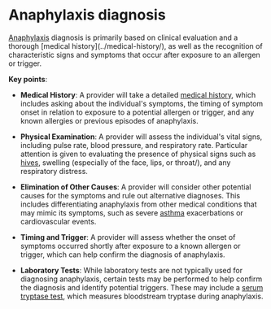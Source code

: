 [//]: # (source: ?)
[//]: # (tags: tests)

# Anaphylaxis diagnosis

[Anaphylaxis](../anaphylaxis/) diagnosis is primarily based on clinical evaluation and a thorough [medical history](../medical-history/\), as well as the recognition of characteristic signs and symptoms that occur after exposure to an allergen or trigger.

**Key points**:

* **Medical History**: A provider will take a detailed [medical history](../medical-history/), which includes asking about the individual's symptoms, the timing of symptom onset in relation to exposure to a potential allergen or trigger, and any known allergies or previous episodes of anaphylaxis.

* **Physical Examination**: A provider will assess the individual's vital signs, including pulse rate, blood pressure, and respiratory rate. Particular attention is given to evaluating the presence of physical signs such as [hives](../hives/), swelling (especially of the face, lips, or throat/), and any respiratory distress.

* **Elimination of Other Causes**: A provider will consider other potential causes for the symptoms and rule out alternative diagnoses. This includes differentiating anaphylaxis from other medical conditions that may mimic its symptoms, such as severe [asthma](../asthma/) exacerbations or cardiovascular events.

* **Timing and Trigger**: A provider will assess whether the onset of symptoms occurred shortly after exposure to a known allergen or trigger, which can help confirm the diagnosis of anaphylaxis.

* **Laboratory Tests**: While laboratory tests are not typically used for diagnosing anaphylaxis, certain tests may be performed to help confirm the diagnosis and identify potential triggers. These may include a [serum tryptase test](../serum-tryptase-test/), which measures bloodstream tryptase during anaphylaxis.

